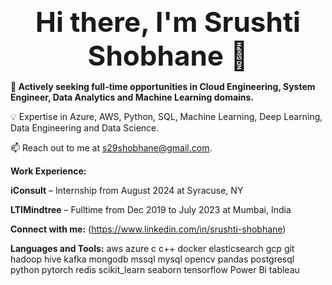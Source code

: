 <p align="center">
  <strong><span style="font-size: 44px;">Hi there, I'm Srushti Shobhane 👋</span></strong>
</p>

**🚀 Actively seeking full-time opportunities in Cloud Engineering, System Engineer, Data Analytics and Machine Learning  domains.**

💡 Expertise in Azure, AWS, Python, SQL, Machine Learning, Deep Learning, Data Engineering and Data Science.

📫 Reach out to me at s29shobhane@gmail.com.

**Work Experience:**

**iConsult** – Internship from August 2024 at Syracuse, NY

**LTIMindtree** – Fulltime from Dec 2019 to July 2023 at Mumbai, India

**Connect with me:**
(https://www.linkedin.com/in/srushti-shobhane) 

**Languages and Tools:**
aws azure c  c++ docker elasticsearch gcp git hadoop hive kafka mongodb mssql mysql opencv pandas postgresql python pytorch redis scikit_learn seaborn tensorflow Power Bi tableau

